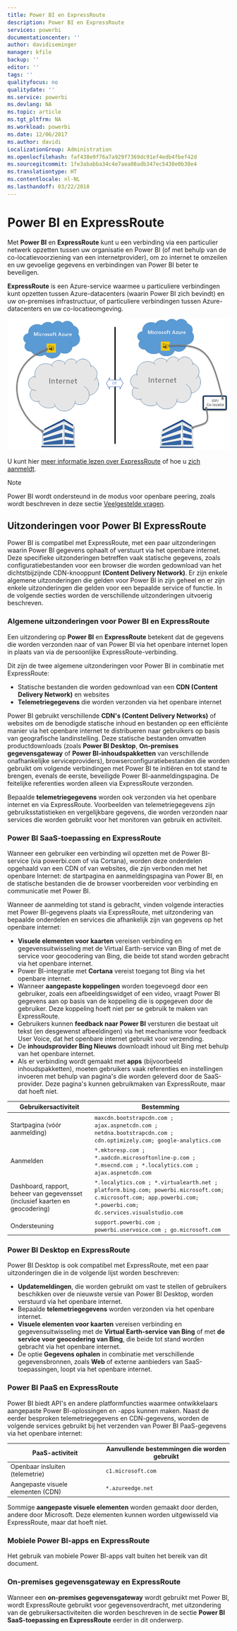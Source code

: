 ```yaml
---
title: Power BI en ExpressRoute
description: Power BI en ExpressRoute
services: powerbi
documentationcenter: ''
author: davidiseminger
manager: kfile
backup: ''
editor: ''
tags: ''
qualityfocus: no
qualitydate: ''
ms.service: powerbi
ms.devlang: NA
ms.topic: article
ms.tgt_pltfrm: NA
ms.workload: powerbi
ms.date: 12/06/2017
ms.author: davidi
LocalizationGroup: Administration
ms.openlocfilehash: faf438e9f76a7a929f7369dc91ef4edb4fbef42d
ms.sourcegitcommit: 1fe3ababba34c4e7aea08adb347ec5430e0b38e4
ms.translationtype: HT
ms.contentlocale: nl-NL
ms.lasthandoff: 03/22/2018
---
```

# <a name="power-bi-and-expressroute"></a>Power BI en ExpressRoute
Met **Power BI** en **ExpressRoute** kunt u een verbinding via een particulier netwerk opzetten tussen uw organisatie en Power BI (of met behulp van de co-locatievoorziening van een internetprovider), om zo internet te omzeilen en uw gevoelige gegevens en verbindingen van Power BI beter te beveiligen.

**ExpressRoute** is een Azure-service waarmee u particuliere verbindingen kunt opzetten tussen Azure-datacenters (waarin Power BI zich bevindt) en uw on-premises infrastructuur, of particuliere verbindingen tussen Azure-datacenters en uw co-locatieomgeving.

![](media/service-admin-power-bi-expressroute/pbi_expressroute_1.png)

U kunt hier [meer informatie lezen over ExpressRoute](https://azure.microsoft.com/services/expressroute/) of hoe u [zich aanmeldt](https://azure.microsoft.com/pricing/details/expressroute/).

> [!NOTE]
> Power BI wordt ondersteund in de modus voor openbare peering, zoals wordt beschreven in deze sectie [Veelgestelde vragen](https://docs.microsoft.com/azure/expressroute/expressroute-faqs).
> 
> 

## <a name="power-bi-expressroute-exceptions"></a>Uitzonderingen voor Power BI ExpressRoute
Power BI is compatibel met ExpressRoute, met een paar uitzonderingen waarin Power BI gegevens ophaalt of verstuurt via het openbare internet. Deze specifieke uitzonderingen betreffen vaak statische gegevens, zoals configuratiebestanden voor een browser die worden gedownload van het dichtstbijzijnde CDN-knooppunt **(Content Delivery Network)**. Er zijn enkele algemene uitzonderingen die gelden voor Power BI in zijn geheel en er zijn enkele uitzonderingen die gelden voor een bepaalde service of functie. In de volgende secties worden de verschillende uitzonderingen uitvoerig beschreven.

### <a name="overall-exceptions-to-power-bi-and-expressroute"></a>Algemene uitzonderingen voor Power BI en ExpressRoute
Een uitzondering op **Power BI** en **ExpressRoute** betekent dat de gegevens die worden verzonden naar of van Power BI via het openbare internet lopen in plaats van via de persoonlijke ExpressRoute-verbinding.

Dit zijn de twee algemene uitzonderingen voor Power BI in combinatie met ExpressRoute:

* Statische bestanden die worden gedownload van een **CDN (Content Delivery Network)** en websites
* **Telemetriegegevens** die worden verzonden via het openbare internet

Power BI gebruikt verschillende **CDN's (Content Delivery Networks)** of websites om de benodigde statische inhoud en bestanden op een efficiënte manier via het openbare internet te distribueren naar gebruikers op basis van geografische landinstelling. Deze statische bestanden omvatten productdownloads (zoals **Power BI Desktop**, **On-premises gegevensgateway** of **Power BI-inhoudspakketten** van verschillende onafhankelijke serviceproviders), browserconfiguratiebestanden die worden gebruikt om volgende verbindingen met Power BI te initiëren en tot stand te brengen, evenals de eerste, beveiligde Power BI-aanmeldingspagina. De feitelijke referenties worden alleen via ExpressRoute verzonden.   

Bepaalde **telemetriegegevens** worden ook verzonden via het openbare internet en via ExpressRoute. Voorbeelden van telemetriegegevens zijn gebruiksstatistieken en vergelijkbare gegevens, die worden verzonden naar services die worden gebruikt voor het monitoren van gebruik en activiteit.

### <a name="power-bi-saas-application-and-expressroute"></a>Power BI SaaS-toepassing en ExpressRoute
Wanneer een gebruiker een verbinding wil opzetten met de Power BI-service (via powerbi.com of via Cortana), worden deze onderdelen opgehaald van een CDN of van websites, die zijn verbonden met het openbare Internet: de startpagina en aanmeldingspagina van Power BI, en de statische bestanden die de browser voorbereiden voor verbinding en communicatie met Power BI.

Wanneer de aanmelding tot stand is gebracht, vinden volgende interacties met Power BI-gegevens plaats via ExpressRoute, met uitzondering van bepaalde onderdelen en services die afhankelijk zijn van gegevens op het openbare internet:

* **Visuele elementen voor kaarten** vereisen verbinding en gegevensuitwisseling met de Virtual Earth-service van Bing of met de service voor geocodering van Bing, die beide tot stand worden gebracht via het openbare internet.
* Power BI-integratie met **Cortana** vereist toegang tot Bing via het openbare internet.
* Wanneer **aangepaste koppelingen** worden toegevoegd door een gebruiker, zoals een afbeeldingswidget of een video, vraagt Power BI gegevens aan op basis van de koppeling die is opgegeven door de gebruiker. Deze koppeling hoeft niet per se gebruik te maken van ExpressRoute.
* Gebruikers kunnen **feedback naar Power BI** versturen die bestaat uit tekst (en desgewenst afbeeldingen) via het mechanisme voor feedback User Voice, dat het openbare internet gebruikt voor verzending.
* De **inhoudsprovider Bing Nieuws** downloadt inhoud uit Bing met behulp van het openbare internet.
* Als er verbinding wordt gemaakt met **apps** (bijvoorbeeld inhoudspakketten), moeten gebruikers vaak referenties en instellingen invoeren met behulp van pagina's die worden geleverd door de SaaS-provider. Deze pagina's kunnen gebruikmaken van ExpressRoute, maar dat hoeft niet.

| Gebruikersactiviteit | Bestemming |
| --- | --- |
| Startpagina (vóór aanmelding) |`maxcdn.bootstrapcdn.com ; ajax.aspnetcdn.com ; netdna.bootstrapcdn.com ; cdn.optimizely.com; google-analytics.com ` |
| Aanmelden |`*.mktoresp.com ; *.aadcdn.microsoftonline-p.com ; *.msecnd.com ; *.localytics.com ; ajax.aspnetcdn.com` |
| Dashboard, rapport, beheer van gegevensset (inclusief kaarten en geocodering) |`*.localytics.com ; *.virtualearth.net ; platform.bing.com; powerbi.microsoft.com; c.microsoft.com; app.powerbi.com; *.powerbi.com; dc.services.visualstudio.com ` |
| Ondersteuning |`support.powerbi.com ; powerbi.uservoice.com ; go.microsoft.com ` |

### <a name="power-bi-desktop-and-expressroute"></a>Power BI Desktop en ExpressRoute
Power BI Desktop is ook compatibel met ExpressRoute, met een paar uitzonderingen die in de volgende lijst worden beschreven:

* **Updatemeldingen**, die worden gebruikt om vast te stellen of gebruikers beschikken over de nieuwste versie van Power BI Desktop, worden verstuurd via het openbare internet.
* Bepaalde **telemetriegegevens** worden verzonden via het openbare internet.
* **Visuele elementen voor kaarten** vereisen verbinding en gegevensuitwisseling met de **Virtual Earth-service van Bing** of met **de service voor geocodering van Bing**, die beide tot stand worden gebracht via het openbare internet.
* De optie **Gegevens ophalen** in combinatie met verschillende gegevensbronnen, zoals **Web** of externe aanbieders van SaaS-toepassingen, loopt via het openbare internet.

### <a name="power-bi-paas-and-expressroute"></a>Power BI PaaS en ExpressRoute
Power BI biedt API's en andere platformfuncties waarmee ontwikkelaars aangepaste Power BI-oplossingen en -apps kunnen maken. Naast de eerder besproken telemetriegegevens en CDN-gegevens, worden de volgende services gebruikt bij het verzenden van Power BI PaaS-gegevens via het openbare internet:

| PaaS-activiteit | Aanvullende bestemmingen die worden gebruikt |
| --- | --- |
| Openbaar insluiten (telemetrie) |`c1.microsoft.com` |
| Aangepaste visuele elementen (CDN) |`*.azureedge.net` |

Sommige **aangepaste visuele elementen** worden gemaakt door derden, andere door Microsoft. Deze elementen kunnen worden uitgewisseld via ExpressRoute, maar dat hoeft niet.

### <a name="power-bi-mobile-and-expressroute"></a>Mobiele Power BI-apps en ExpressRoute
Het gebruik van mobiele Power BI-apps valt buiten het bereik van dit document.  

### <a name="on-premises-data-gateway-and-expressroute"></a>On-premises gegevensgateway en ExpressRoute
Wanneer een **on-premises gegevensgateway** wordt gebruikt met Power BI, wordt ExpressRoute gebruikt voor gegevensoverdracht, met uitzondering van de gebruikersactiviteiten die worden beschreven in de sectie **Power BI SaaS-toepassing en ExpressRoute** eerder in dit onderwerp.  

